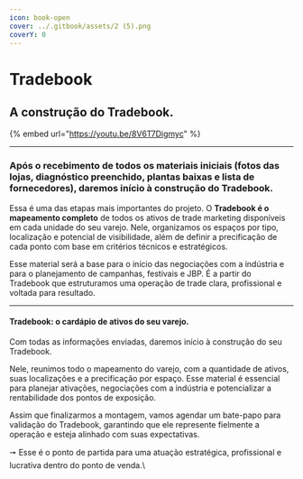 ```yaml
---
icon: book-open
cover: ../.gitbook/assets/2 (5).png
coverY: 0
---
```


# Tradebook

## A construção do Tradebook.

{% embed url="https://youtu.be/8V6T7Digmyc" %}

***

### Após o recebimento de todos os materiais iniciais (fotos das lojas, diagnóstico preenchido, plantas baixas e lista de fornecedores), daremos início à construção do Tradebook.

Essa é uma das etapas mais importantes do projeto. O **Tradebook é o mapeamento completo** de todos os ativos de trade marketing disponíveis em cada unidade do seu varejo. Nele, organizamos os espaços por tipo, localização e potencial de visibilidade, além de definir a precificação de cada ponto com base em critérios técnicos e estratégicos.

Esse material será a base para o início das negociações com a indústria e para o planejamento de campanhas, festivais e JBP. É a partir do Tradebook que estruturamos uma operação de trade clara, profissional e voltada para resultado.

***

#### Tradebook: o cardápio de ativos do seu varejo.

Com todas as informações enviadas, daremos início à construção do seu Tradebook.

Nele, reunimos todo o mapeamento do varejo, com a quantidade de ativos, suas localizações e a precificação por espaço. Esse material é essencial para planejar ativações, negociações com a indústria e potencializar a rentabilidade dos pontos de exposição.

Assim que finalizarmos a montagem, vamos agendar um bate-papo para validação do Tradebook, garantindo que ele represente fielmente a operação e esteja alinhado com suas expectativas.

🠖 Esse é o ponto de partida para uma atuação estratégica, profissional e lucrativa dentro do ponto de venda.\\
